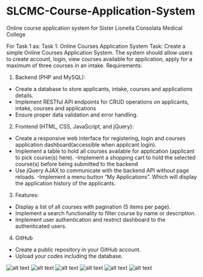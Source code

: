 # SLCMC-Course-Application-System
Online course application system for Sister Lionella Consolata Medical College

For Task 1 as:
Task 1: Online Courses Application System
Task: Create a simple Online Courses Application System. The system should allow users to create
account, login, view courses available for application, apply for a maximum of three courses in an intake.
Requirements:
1. Backend (PHP and MySQL):
- Create a database to store applicants, intake, courses and applications details.
- Implement RESTful API endpoints for CRUD operations on applicants, intake, courses and
applications
- Ensure proper data validation and error handling.
2. Frontend (HTML, CSS, JavaScript, and jQuery):
- Create a responsive web interface for registering, login and courses application dashboard(accessible
when applicant login).
- Implement a table to hold all courses available for application (applicant to pick course(s) here).
-Implement a shopping cart to hold the selected course(s) before being submitted to the backend
- Use jQuery AJAX to communicate with the backend API without page reloads.
-Implement a menu button “My Applications”. Which will display the application history of the applicants.
3. Features:
- Display a list of all courses with pagination (5 items per page).
- Implement a search functionality to filter course by name or description.
- Implement user authentication and restrict dashboard to the authenticated users.
4. GitHub
- Create a public repository in your GitHub account.
- Upload your codes including the database.

![alt text](Screenshot_20241020-231501.png)
![alt text](Screenshot_20241020-231514.png)
![alt text](Screenshot_20241020-231525.png)
![alt text](Screenshot_20241020-231601.png)
![alt text](Screenshot_20241020-231622.png)
![alt text](Screenshot_20241020-231716.png)